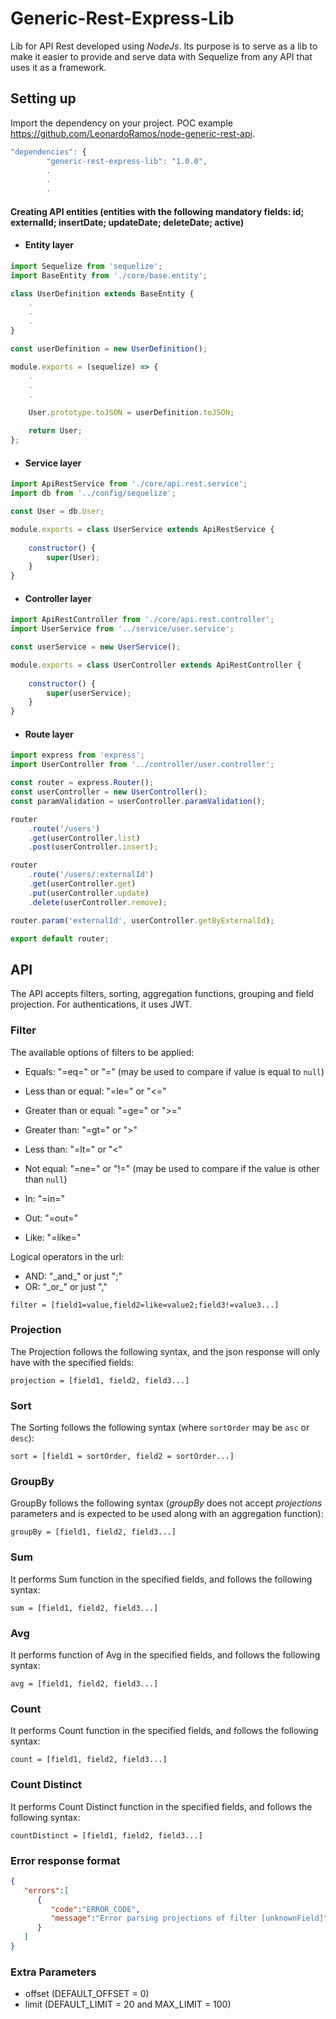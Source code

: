 # Generic-Rest-Express-Lib

Lib for API Rest developed using *NodeJs*. Its purpose is to serve as a lib to make it easier to provide and serve data with Sequelize from any API that uses it as a framework.


## Setting up

Import the dependency on your project. POC example https://github.com/LeonardoRamos/node-generic-rest-api.

```javascript
"dependencies": {
        "generic-rest-express-lib": "1.0.0",
        .
        .
        .
```

#### Creating API entities (entities with the following mandatory fields: id; externalId; insertDate; updateDate; deleteDate; active)

- #### Entity layer

```javascript
import Sequelize from 'sequelize';
import BaseEntity from './core/base.entity';

class UserDefinition extends BaseEntity { 
    .
    .
    .
}

const userDefinition = new UserDefinition();

module.exports = (sequelize) => {
    .
    .
    .

    User.prototype.toJSON = userDefinition.toJSON;

    return User;
};

```

- #### Service layer

```javascript
import ApiRestService from './core/api.rest.service';
import db from '../config/sequelize';

const User = db.User;

module.exports = class UserService extends ApiRestService {
    
    constructor() {
        super(User);
    }
}
```

- #### Controller layer

```javascript
import ApiRestController from './core/api.rest.controller';
import UserService from '../service/user.service';

const userService = new UserService();

module.exports = class UserController extends ApiRestController {
    
    constructor() {
        super(userService);
    }
}
```

- #### Route layer

```javascript
import express from 'express';
import UserController from '../controller/user.controller';

const router = express.Router();
const userController = new UserController();
const paramValidation = userController.paramValidation();

router
    .route('/users')
    .get(userController.list)
    .post(userController.insert);

router
    .route('/users/:externalId')
    .get(userController.get)
    .put(userController.update)
    .delete(userController.remove);

router.param('externalId', userController.getByExternalId);

export default router;
```

## API

The API accepts filters, sorting, aggregation functions, grouping and field projection.
For authentications, it uses JWT.


### Filter
The available options of filters to be applied:

- Equals: "=eq=" or "=" (may be used to compare if value is equal to `null`)

- Less than or equal: "=le=" or "<="

- Greater than or equal: "=ge=" or ">="

- Greater than: "=gt=" or ">"

- Less than: "=lt=" or "<"

- Not equal: "=ne=" or "!=" (may be used to compare if the value is other than `null`)

- In: "=in="

- Out: "=out="

- Like: "=like="

Logical operators in the url:

- AND: "\_and\_" or just ";"
- OR: "\_or\_" or just ","


`filter = [field1=value,field2=like=value2;field3!=value3...]`

### Projection
The Projection follows the following syntax, and the json response will only have with the specified fields:

`projection = [field1, field2, field3...]`

### Sort
The Sorting follows the following syntax (where `sortOrder` may be `asc` or `desc`):

`sort = [field1 = sortOrder, field2 = sortOrder...]`

### GroupBy
GroupBy follows the following syntax (*groupBy* does not accept *projections* parameters and is expected to be used along with an aggregation function):

`groupBy = [field1, field2, field3...]`

### Sum
It performs Sum function in the specified fields, and follows the following syntax:

`sum = [field1, field2, field3...]`

### Avg
It performs function of Avg in the specified fields, and follows the following syntax:

`avg = [field1, field2, field3...]`

### Count
It performs Count function in the specified fields, and follows the following syntax:

`count = [field1, field2, field3...]`

### Count Distinct
It performs Count Distinct function in the specified fields, and follows the following syntax:

`countDistinct = [field1, field2, field3...]`

### Error response format

```json
{
   "errors":[
      {
         "code":"ERROR_CODE",
         "message":"Error parsing projections of filter [unknownField]"
      }
   ]
}
```

### Extra Parameters
- offset (DEFAULT_OFFSET = 0)
- limit (DEFAULT_LIMIT = 20 and MAX_LIMIT = 100)

